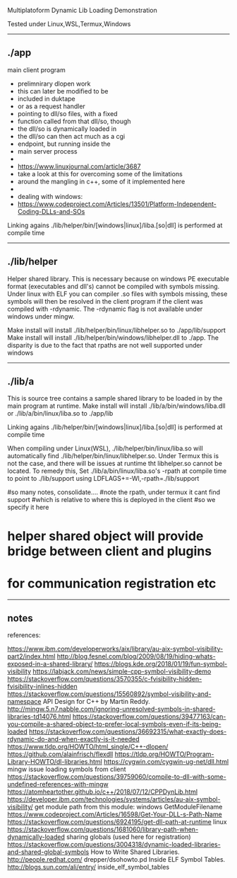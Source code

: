 Multiplatoform Dynamic Lib Loading Demonstration

Tested under Linux,WSL,Termux,Windows

--------------------------------------------------------------------------------
./app
--------------------------------------------------------------------------------

main client program

 * prelimnirary dlopen work
 * this can later be modified to be
 * included in duktape
 * or as a request handler
 * pointing to dll/so files, with a fixed
 * function called from that dll/so, though
 * the dll/so is dynamically loaded in
 * the dll/so can then act much as a cgi
 * endpoint, but running inside the 
 * main server process
 *
 *  https://www.linuxjournal.com/article/3687
 *  take a look at this for overcoming some of the limitations
 *  around the mangling in c++, some of it implemented here
 *  
 *  dealing with windows:
 *  https://www.codeproject.com/Articles/13501/Platform-Independent-Coding-DLLs-and-SOs

Linking agains ./lib/helper/bin/[windows|linux]/liba.[so|dll] is performed at compile time

--------------------------------------------------------------------------------
./lib/helper
--------------------------------------------------------------------------------
Helper shared library. This is necessary because on windows PE executable format
(executables and dll's) cannot be compiled with symbols missing. Under linux
with ELF you can compiler .so files with symbols missing, these symbols will
then be resolved in the client program if the client was compiled with -rdynamic.
The -rdynamic flag is not available under windows under mingw.

Make install will install ./lib/helper/bin/linux/libhelper.so to ./app/lib/support
Make install will install ./lib/helper/bin/windows/libhelper.dll to ./app.
The disparity is due to the fact that rpaths are not well supported under windows

--------------------------------------------------------------------------------
./lib/a
--------------------------------------------------------------------------------
This is source tree contains a sample shared library to be loaded in by the
main program at runtime. Make install will install ./lib/a/bin/windows/liba.dll
or ./lib/a/bin/linux/liba.so to ./app/lib

Linking agains ./lib/helper/bin/[windows|linux]/liba.[so|dll] is performed at compile time

When compiling under Linux(WSL), ./lib/helper/bin/linux/liba.so will automatically
find ./lib/helper/bin/linux/libhelper.so. Under Termux this is not the case, and
there will be issues at runtime tht libhelper.so cannot be located. To remedy this,
Set ./lib/a/bin/linux/liba.so's -rpath at compile time to point to ./lib/support using
LDFLAGS+=-Wl,-rpath=./lib/support


#so many notes, consolidate....
#note the rpath, under termux it cant find support
#which is relative to where this is deployed in the client
#so we specify it here

# helper shared object will provide bridge between client and plugins
# for communication registration etc


--------------------------------------------------------------------------------
notes
--------------------------------------------------------------------------------
references:

https://www.ibm.com/developerworks/aix/library/au-aix-symbol-visibility-part2/index.html
http://blog.fesnel.com/blog/2009/08/19/hiding-whats-exposed-in-a-shared-library/
https://blogs.kde.org/2018/01/19/fun-symbol-visibility
https://labjack.com/news/simple-cpp-symbol-visibility-demo
https://stackoverflow.com/questions/3570355/c-fvisibility-hidden-fvisibility-inlines-hidden
https://stackoverflow.com/questions/15560892/symbol-visibility-and-namespace
API Design for C++ by Martin Reddy.
http://mingw.5.n7.nabble.com/ignoring-unresolved-symbols-in-shared-libraries-td14076.html
https://stackoverflow.com/questions/39477163/can-you-compile-a-shared-object-to-prefer-local-symbols-even-if-its-being-loaded
https://stackoverflow.com/questions/36692315/what-exactly-does-rdynamic-do-and-when-exactly-is-it-needed
https://www.tldp.org/HOWTO/html_single/C++-dlopen/
https://github.com/alainfrisch/flexdll
https://tldp.org/HOWTO/Program-Library-HOWTO/dl-libraries.html
https://cygwin.com/cygwin-ug-net/dll.html
mingw issue loading symbols from client
https://stackoverflow.com/questions/39759060/compile-to-dll-with-some-undefined-references-with-mingw
https://atomheartother.github.io/c++/2018/07/12/CPPDynLib.html
https://developer.ibm.com/technologies/systems/articles/au-aix-symbol-visibility/
get module path from this module:
 windows
  GetModuleFilename
  https://www.codeproject.com/Articles/16598/Get-Your-DLL-s-Path-Name
  https://stackoverflow.com/questions/6924195/get-dll-path-at-runtime
 linux
  https://stackoverflow.com/questions/1681060/library-path-when-dynamically-loaded
 sharing globals (used here for registration)
  https://stackoverflow.com/questions/3004318/dynamic-loaded-libraries-and-shared-global-symbols 
How to Write Shared Libraries. http://people.redhat.com/
drepper/dsohowto.pd
Inside ELF Symbol Tables. http://blogs.sun.com/ali/entry/
inside_elf_symbol_tables

